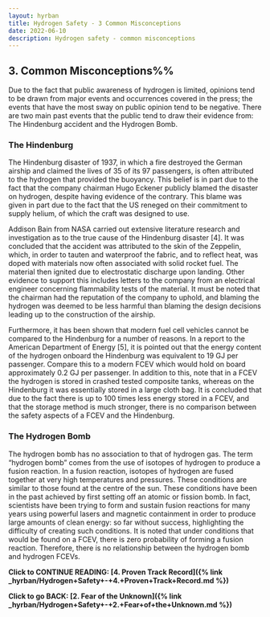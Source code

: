 ```yaml
---
layout: hyrban
title: Hydrogen Safety - 3 Common Misconceptions
date: 2022-06-10
description: Hydrogen safety - common misconceptions
---
```

## 3. Common Misconceptions%%

Due to the fact that public awareness of hydrogen is limited, opinions tend to be drawn from major events and occurrences covered in the press; the events that have the most sway on public opinion tend to be negative. There are two main past events that the public tend to draw their evidence from: The Hindenburg accident and the Hydrogen Bomb.

### The Hindenburg

The Hindenburg disaster of 1937, in which a fire destroyed the German airship and claimed the lives of 35 of its 97 passengers, is often attributed to the hydrogen that provided the buoyancy. This belief is in part due to the fact that the company chairman Hugo Eckener publicly blamed the disaster on hydrogen, despite having evidence of the contrary. This blame was given in part due to the fact that the US reneged on their commitment to supply helium, of which the craft was designed to use. 

Addison Bain from NASA carried out extensive literature research and investigation as to the true cause of the Hindenburg disaster [4]. It was concluded that the accident was attributed to the skin of the Zeppelin, which, in order to tauten and waterproof the fabric, and to reflect heat, was doped with materials now often associated with solid rocket fuel. The material then ignited due to electrostatic discharge upon landing. Other evidence to support this includes letters to the company from an electrical engineer concerning flammability tests of the material. It must be noted that the chairman had the reputation of the company to uphold, and blaming the hydrogen was deemed to be less harmful than blaming the design decisions leading up to the construction of the airship.

Furthermore, it has been shown that modern fuel cell vehicles cannot be compared to the Hindenburg for a number of reasons. In a report to the American Department of Energy [5], it is pointed out that the energy content of the hydrogen onboard the Hindenburg was equivalent to 19 GJ per passenger. Compare this to a modern FCEV which would hold on board approximately 0.2 GJ per passenger. In addition to this, note that in a FCEV the hydrogen is stored in crashed tested composite tanks, whereas on the Hindenburg it was essentially stored in a large cloth bag. It is concluded that due to the fact there is up to 100 times less energy stored in a FCEV, and that the storage method is much stronger, there is no comparison between the safety aspects of a FCEV and the Hindenburg.

### The Hydrogen Bomb

The hydrogen bomb has no association to that of hydrogen gas. The term “hydrogen bomb” comes from the use of isotopes of hydrogen to produce a fusion reaction. In a fusion reaction, isotopes of hydrogen are fused together at very high temperatures and pressures. These conditions are similar to those found at the centre of the sun. These conditions have been in the past achieved by first setting off an atomic or fission bomb. In fact, scientists have been trying to form and sustain fusion reactions for many years using powerful lasers and magnetic containment in order to produce large amounts of clean energy: so far without success, highlighting the difficulty of creating such conditions. It is noted that under conditions that would be found on a FCEV, there is zero probability of forming a fusion reaction. Therefore, there is no relationship between the hydrogen bomb and hydrogen FCEVs.

**Click to CONTINUE READING: [4. Proven Track Record]({% link _hyrban/Hydrogen+Safety+-+4.+Proven+Track+Record.md %})**

**Click to go BACK: [2. Fear of the Unknown]({% link _hyrban/Hydrogen+Safety+-+2.+Fear+of+the+Unknown.md %})**
